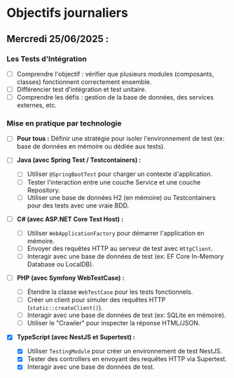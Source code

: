 # Objectifs journaliers

## Mercredi 25/06/2025 :

### Les Tests d'Intégration

- [ ] Comprendre l'objectif : vérifier que plusieurs modules (composants, classes) fonctionnent correctement ensemble.
- [ ] Différencier test d'intégration et test unitaire.
- [ ] Comprendre les défis : gestion de la base de données, des services externes, etc.

### Mise en pratique par technologie

- [ ] **Pour tous :** Définir une stratégie pour isoler l'environnement de test (ex: base de données en mémoire ou dédiée aux tests).

- [ ] **Java (avec Spring Test / Testcontainers) :**

  - [ ] Utiliser `@SpringBootTest` pour charger un contexte d'application.
  - [ ] Tester l'interaction entre une couche Service et une couche Repository.
  - [ ] Utiliser une base de données H2 (en mémoire) ou Testcontainers pour des tests avec une vraie BDD.

- [ ] **C# (avec ASP.NET Core Test Host) :**

  - [ ] Utiliser `WebApplicationFactory` pour démarrer l'application en mémoire.
  - [ ] Envoyer des requêtes HTTP au serveur de test avec `HttpClient`.
  - [ ] Interagir avec une base de données de test (ex: EF Core In-Memory Database ou LocalDB).

- [ ] **PHP (avec Symfony WebTestCase) :**

  - [ ] Étendre la classe `WebTestCase` pour les tests fonctionnels.
  - [ ] Créer un client pour simuler des requêtes HTTP (`static::createClient()`).
  - [ ] Interagir avec une base de données de test (ex: SQLite en mémoire).
  - [ ] Utiliser le "Crawler" pour inspecter la réponse HTML/JSON.

- [x] **TypeScript (avec NestJS et Supertest) :**
  - [x] Utiliser `TestingModule` pour créer un environnement de test NestJS.
  - [x] Tester des controllers en envoyant des requêtes HTTP via Supertest.
  - [x] Interagir avec une base de données de test.
